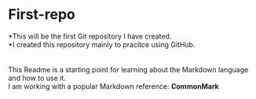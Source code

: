 # First-repo
*This will be the first Git repository I have created.\
*I created this repository mainly to pracitce using GitHub.\
\
\
This Readme is a starting point for learning about the Markdown language and how to use it.\
I am working with a popular Markdown reference: **CommonMark** 
